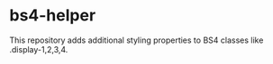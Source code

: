 # bs4-helper

This repository adds additional styling properties to BS4 classes like .display-1,2,3,4.
